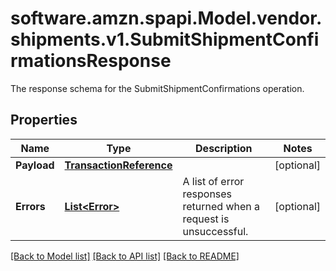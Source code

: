 # software.amzn.spapi.Model.vendor.shipments.v1.SubmitShipmentConfirmationsResponse
The response schema for the SubmitShipmentConfirmations operation.

## Properties

Name | Type | Description | Notes
------------ | ------------- | ------------- | -------------
**Payload** | [**TransactionReference**](TransactionReference.md) |  | [optional] 
**Errors** | [**List&lt;Error&gt;**](Error.md) | A list of error responses returned when a request is unsuccessful. | [optional] 

[[Back to Model list]](../README.md#documentation-for-models) [[Back to API list]](../README.md#documentation-for-api-endpoints) [[Back to README]](../README.md)

